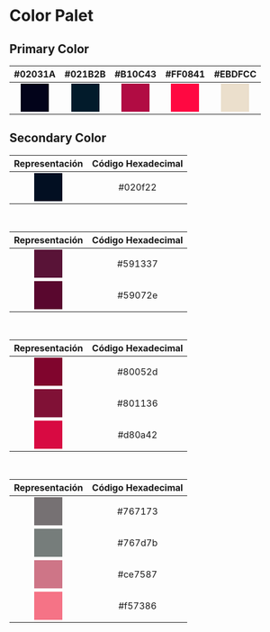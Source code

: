 # Color Palet

## Primary Color

|                                       #02031A                                       |                                       #021B2B                                       |                                       #B10C43                                       |                                       #FF0841                                       |                                       #EBDFCC                                       |
|:-----------------------------------------------------------------------------------:|:-----------------------------------------------------------------------------------:|:-----------------------------------------------------------------------------------:|:-----------------------------------------------------------------------------------:|:-----------------------------------------------------------------------------------:|
| <svg viewBox="0 0 100 100" width="50" height="50" style="background:#02031A"></svg> | <svg viewBox="0 0 100 100" width="50" height="50" style="background:#021B2B"></svg> | <svg viewBox="0 0 100 100" width="50" height="50" style="background:#B10C43"></svg> | <svg viewBox="0 0 100 100" width="50" height="50" style="background:#FF0841"></svg> | <svg viewBox="0 0 100 100" width="50" height="50" style="background:#EBDFCC"></svg> |

## Secondary Color

|                                   Representación                                    | Código Hexadecimal | 
|:-----------------------------------------------------------------------------------:|:------------------:| 
| <svg viewBox="0 0 100 100" width="50" height="50" style="background:#020f22"></svg> |      #020f22       |

<br>

|                                   Representación                                    | Código Hexadecimal |
|:-----------------------------------------------------------------------------------:|:------------------:|
| <svg viewBox="0 0 100 100" width="50" height="50" style="background:#591337"></svg> |      #591337       |
| <svg viewBox="0 0 100 100" width="50" height="50" style="background:#59072e"></svg> |      #59072e       |

<br>

|                                   Representación                                    | Código Hexadecimal |
|:-----------------------------------------------------------------------------------:|:------------------:|
| <svg viewBox="0 0 100 100" width="50" height="50" style="background:#80052d"></svg> |      #80052d       |
| <svg viewBox="0 0 100 100" width="50" height="50" style="background:#801136"></svg> |      #801136       | 
| <svg viewBox="0 0 100 100" width="50" height="50" style="background:#d80a42"></svg> |      #d80a42       |

<br>

|                                   Representación                                    | Código Hexadecimal |
|:-----------------------------------------------------------------------------------:|:------------------:|
| <svg viewBox="0 0 100 100" width="50" height="50" style="background:#767173"></svg> |      #767173       |
| <svg viewBox="0 0 100 100" width="50" height="50" style="background:#767d7b"></svg> |      #767d7b       |
| <svg viewBox="0 0 100 100" width="50" height="50" style="background:#ce7587"></svg> |      #ce7587       |
| <svg viewBox="0 0 100 100" width="50" height="50" style="background:#f57386"></svg> |      #f57386       |